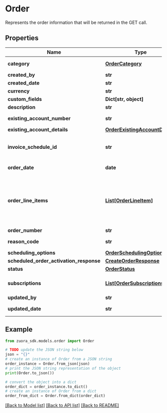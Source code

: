 # Order

Represents the order information that will be returned in the GET call.

## Properties

Name | Type | Description | Notes
------------ | ------------- | ------------- | -------------
**category** | [**OrderCategory**](OrderCategory.md) |  | [optional] [default to OrderCategory.NEWSALES]
**created_by** | **str** | The ID of the user who created this order. | [optional] 
**created_date** | **str** | The time that the order gets created in the system, in the &#x60;YYYY-MM-DD HH:MM:SS&#x60; format. | [optional] 
**currency** | **str** | Currency code. | [optional] 
**custom_fields** | **Dict[str, object]** | Container for custom fields of an Order object.  | [optional] 
**description** | **str** | A description of the order. | [optional] 
**existing_account_number** | **str** | The account number that this order has been created under. This is also the invoice owner of the subscriptions included in this order. | [optional] 
**existing_account_details** | [**OrderExistingAccountDetails**](OrderExistingAccountDetails.md) |  | [optional] 
**invoice_schedule_id** | **str** | The ID of the invoice schedule associated with the order.  **Note**: This field is available only if you have the &lt;a href&#x3D;\&quot;https://knowledgecenter.zuora.com/Billing/Billing_and_Payments/Billing_Schedule\&quot; target&#x3D;\&quot;_blank\&quot;&gt;Billing Schedule&lt;/a&gt; feature in the **Early Adopter** phase enabled.  | [optional] 
**order_date** | **date** | The date when the order is signed. All the order actions under this order will use this order date as the contract effective date if no additinal contractEffectiveDate is provided. | [optional] 
**order_line_items** | [**List[OrderLineItem]**](OrderLineItem.md) | [Order Line Items](https://knowledgecenter.zuora.com/Billing/Subscriptions/Orders/Order_Line_Items/AA_Overview_of_Order_Line_Items) are non subscription based items created by an Order, representing transactional charges such as one-time fees, physical goods, or professional service charges that are not sold as subscription services.   With the Order Line Items feature enabled, you can now launch non-subscription and unified monetization business models in Zuora, in addition to subscription business models.   **Note:** The [Order Line Items](https://knowledgecenter.zuora.com/Billing/Subscriptions/Orders/Order_Line_Items/AA_Overview_of_Order_Line_Items) feature is now generally available to all Zuora customers. You need to enable the [Orders](https://knowledgecenter.zuora.com/BC_Subscription_Management/Orders/AA_Overview_of_Orders#Orders) feature to access the [Order Line Items](https://knowledgecenter.zuora.com/Billing/Subscriptions/Orders/Order_Line_Items/AA_Overview_of_Order_Line_Items) feature. As of Zuora Billing Release 313 (November 2021), new customers who onboard on [Orders](https://knowledgecenter.zuora.com/Billing/Subscriptions/Orders/AA_Overview_of_Orders) will have the [Order Line Items](https://knowledgecenter.zuora.com/Billing/Subscriptions/Orders/Order_Line_Items) feature enabled by default.         | [optional] 
**order_number** | **str** | The order number of the order. | [optional] 
**reason_code** | **str** | Values of reason code configured in **Billing Settings** &gt; **Configure Reason Codes** through Zuora UI. Indicates the reason when a return order line item occurs.  | [optional] 
**scheduling_options** | [**OrderSchedulingOptions**](OrderSchedulingOptions.md) |  | [optional] 
**scheduled_order_activation_response** | [**CreateOrderResponse**](CreateOrderResponse.md) |  | [optional] 
**status** | [**OrderStatus**](OrderStatus.md) |  | [optional] 
**subscriptions** | [**List[OrderSubscriptions]**](OrderSubscriptions.md) | Represents a processed subscription, including the origin request (order actions) that create this version of subscription and the processing result (order metrics). The reference part in the request will be overridden with the info in the new subscription version. | [optional] 
**updated_by** | **str** | The ID of the user who updated this order. | [optional] 
**updated_date** | **str** | The time that the order gets updated in the system(for example, an order description update), in the &#x60;YYYY-MM-DD HH:MM:SS&#x60; format. | [optional] 

## Example

```python
from zuora_sdk.models.order import Order

# TODO update the JSON string below
json = "{}"
# create an instance of Order from a JSON string
order_instance = Order.from_json(json)
# print the JSON string representation of the object
print(Order.to_json())

# convert the object into a dict
order_dict = order_instance.to_dict()
# create an instance of Order from a dict
order_from_dict = Order.from_dict(order_dict)
```
[[Back to Model list]](../README.md#documentation-for-models) [[Back to API list]](../README.md#documentation-for-api-endpoints) [[Back to README]](../README.md)


